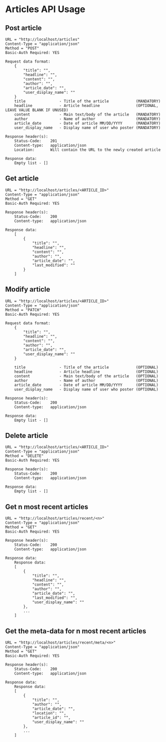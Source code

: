 # Articles API Usage

## Post article
    URL = "http://localhost/articles"
    Content-Type = "application/json"
    Method = "POST"
    Basic-Auth Required: YES

    Request data format:
        {
            "title": "",
            "headline": "",
            "content": "",
            "author": "",
            "article_date": "",
            "user_display_name": ""
        }
        title               - Title of the article            (MANDATORY)
        headline            - Article headline                (OPTIONAL, LEAVE VALUE BLANK IF UNUSED)
        content             - Main text/body of the article   (MANDATORY)
        author              - Name of author                  (MANDATORY)
        article_date        - Date of article MM/DD/YYYY      (MANDATORY)
        user_display_name   - Display name of user who poster (MANDATORY)

    Response header(s):
        Status-Code:    201
        Content-type:   application/json 
        Location:       Will contain the URL to the newly created article

    Response data:
        Empty list - []


## Get article
    URL = "http://localhost/articles/<ARTICLE_ID>"
    Content-Type = "application/json"
    Method = "GET"
    Basic-Auth Required: YES

    Response header(s):
        Status-Code:    200
        Content-type:   application/json 

    Response data:
        [
            {
                "title": "",
                "headline": "",
                "content": "",
                "author": "",
                "article_date": "",
                "last_modified": ""
            }
        ]


## Modify article
    URL = "http://localhost/articles/<ARTICLE_ID>"
    Content-Type = "application/json"
    Method = "PATCH"
    Basic-Auth Required: YES

    Request data format:
        {
            "title": "",
            "headline": "",
            "content": "",
            "author": "",
            "article_date": "",
            "user_display_name": ""
        }

        title               - Title of the article            (OPTIONAL)
        headline            - Article headline                (OPTIONAL)
        content             - Main text/body of the article   (OPTIONAL)
        author              - Name of author                  (OPTIONAL)
        article_date        - Date of article MM/DD/YYYY      (OPTIONAL)
        user_display_name   - Display name of user who poster (OPTIONAL)

    Response header(s):
        Status-Code:    200
        Content-type:   application/json 

    Response data:
        Empty list - []


## Delete article
    URL = "http://localhost/articles/<ARTICLE_ID>"
    Content-Type = "application/json"
    Method = "DELETE"
    Basic-Auth Required: YES

    Response header(s):
        Status-Code:    200
        Content-type:   application/json 

    Response data:
        Empty list - []


## Get n most recent articles
    URL = "http://localhost/articles/recent/<n>"
    Content-Type = "application/json"
    Method = "GET"
    Basic-Auth Required: YES

    Response header(s):
        Status-Code:    200
        Content-type:   application/json 

    Response data:
        Response data:
        [
            {
                "title": "",
                "headline": "",
                "content": "",
                "author": "",
                "article_date": "",
                "last_modified": "",
                "user_display_name": ""
            }, 
            ...
        ]


## Get the meta-data for n most recent articles
    URL = "http://localhost/articles/recent/meta/<n>"
    Content-Type = "application/json"
    Method = "GET"
    Basic-Auth Required: YES

    Response header(s):
        Status-Code:    200
        Content-type:   application/json 

    Response data:
        Response data:
        [
            {
                "title": "",
                "author": "",
                "article_date": "",
                "location": "",
                "article_id": "",
                "user_display_name": ""
            }, 
            ...
        ]